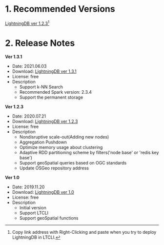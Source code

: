 # 1. Recommended Versions

[LightningDB ver 1.2.3](https://flashbase.s3.ap-northeast-2.amazonaws.com/latest/lightningdb.release.release.flashbase_v1.2.3.45814d.bin)[^1]

# 2. Release Notes

**Ver 1.3.1**

- Date: 2021.06.03
- Download: [LightningDB ver 1.3.1](https://flashbase.s3.ap-northeast-2.amazonaws.com/latest/lightningdb.release.release.flashbase_v1.3.1.44c438.bin)
- License: free
- Description
    - Support k-NN Search
    - Recommended Spark version: 2.3.4
    - Support the permanent storage



**Ver 1.2.3**

- Date: 2020.07.21
- Download: [LightningDB ver 1.2.3](https://flashbase.s3.ap-northeast-2.amazonaws.com/latest/lightningdb.release.release.flashbase_v1.2.3.45814d.bin)
- License: free
- Description
    - Nondisruptive scale-out(Adding new nodes)
    - Aggregation Pushdown
    - Optimize memory usage about clustering
    - Adaptive RDD partitioning scheme by filters('node base' or 'redis key base')
    - Support geoSpatial queries based on OGC standards
    - Update OSGeo repository address



**Ver 1.0**

- Date: 2019.11.20
- Download: [LightningDB ver 1.0](https://flashbase.s3.ap-northeast-2.amazonaws.com/latest/lightningdb.release.master.5a6a38.bin)
- License: free
- Description
    - Initial version
    - Support LTCLI
    - Support geoSpatial functions


[^1]: Copy link address with Right-Clicking and paste when you  try to deploy LightningDB in LTCLI.
